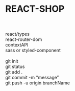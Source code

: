 <h1> REACT-SHOP </h1><br/>
<br/>
react/types<br/>
react-router-dom<br/>
contextAPI<br/>
sass or styled-component<br/>
<br/>
git init<br/>
git status<br/>
git add .<br/>
git commit -m “message”<br/>
git push -u origin branchName<br/>
